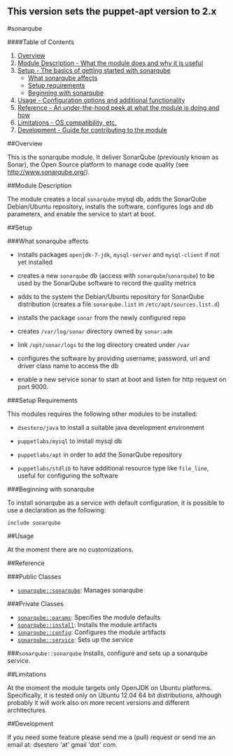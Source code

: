 ## This version sets the puppet-apt version to 2.x ##

#sonarqube

####Table of Contents

1. [Overview](#overview)
2. [Module Description - What the module does and why it is useful](#module-description)
3. [Setup - The basics of getting started with sonarqube](#setup)
    * [What sonarqube affects](#what-sonarqube-affects)
    * [Setup requirements](#setup-requirements)
    * [Beginning with sonarqube](#beginning-with-sonarqube)
4. [Usage - Configuration options and additional functionality](#usage)
5. [Reference - An under-the-hood peek at what the module is doing and how](#reference)
5. [Limitations - OS compatibility, etc.](#limitations)
6. [Development - Guide for contributing to the module](#development)

##Overview

This is the sonarqube module. It deliver SonarQube (previously known as Sonar), the Open Source platform to manage code quality (see http://www.sonarqube.org/).

##Module Description

The module creates a local `sonarqube` mysql db, adds the SonarQube Debian/Ubuntu repository, installs the software, configures logs and db parameters, and enable the service to start at boot.

##Setup

###What sonarqube affects

* installs packages `openjdk-7-jdk`, `mysql-server` and `mysql-client` if not yet installed

* creates a new `sonarqube` db (access with `sonarqube`/`sonarqube`) to be used by the SonarQube software to record the quality metrics

* adds to the system the Debian/Ubuntu repository for SonarQube distribution (creates a file `sonarqube.list` in `/etc/apt/sources.list.d`)

* installs the package `sonar` from the newly configured repo

* creates `/var/log/sonar` directory owned by `sonar:adm`

* link `/opt/sonar/logs` to the log directory created under `/var`

* configures the software by providing username, password, url and driver class name to access the db

* enable a new service sonar to start at boot and listen for http request on port 9000.

###Setup Requirements

This modules requires the following other modules to be installed:

* `dsestero/java`
    to install a suitable java development environment

* `puppetlabs/mysql`
    to install mysql db

* `puppetlabs/apt`
    in order to add the SonarQube repository

* `puppetlabs/stdlib`
    to have additional resource type like `file_line`, useful for configuring the software
	
###Beginning with sonarqube	

To install sonarqube as a service with default configuration, it is possible to use a declaration as the following:

```
include sonarqube
```

##Usage

At the moment there are no customizations. 

##Reference

###Public Classes

* [`sonarqube::sonarqube`](#sonarqubesonarqube): Manages sonarqube

###Private Classes

* [`sonarqube::params`](#sonarqubeparams): Specifies the module defaults
* [`sonarqube::install`](#sonarqubeinstall): Installs the module artifacts
* [`sonarqube::config`](#sonarqubeconfig): Configures the module artifacts
* [`sonarqube::service`](#sonarqubeservice): Sets up the service

###`sonarqube::sonarqube`
Installs, configure and sets up a sonarqube service.

##Limitations

At the moment the module targets only OpenJDK on Ubuntu platforms. Specifically, it is tested only on Ubuntu 12.04 64 bit distributions, although probably it will work also on more recent versions and different architectures.

##Development

If you need some feature please send me a (pull) request or send me an email at: dsestero 'at' gmail 'dot' com.
